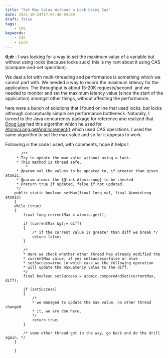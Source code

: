 ```yaml
---
title: "Set Max Value Without a Lock Using Cas"
date: 2021-10-24T17:04:46-04:00
draft: false
tags:
    - CAS
keywords:
    - CAS
    - Lock
---
```


**tl;dr** : I was looking for a way to set the maximum value of a variable but without using locks (because locks suck) this is my rant about it using CAS (compare-and-set operation).

We deal a lot with multi-threading and performance is something which we cannot part with. We needed a way to record the maximum latency for the application. The throughput is about 15-20K requests/second  and we needed to monitor and set the maximum latency value (since the start of the application) amongst other things, without affecting the performance.

here were a bunch of solutions that I found online that used locks, but locks although conceptually simple are performance bottleneck. Naturally, I turned to the Java concurrency package for reference and realized that [Doug Lea](http://en.wikipedia.org/wiki/Doug_Lea) had this algorithm which he used for [AtomicLong.getAndIncrement()](http://grepcode.com/file/repository.grepcode.com/java/root/jdk/openjdk/6-b14/java/util/concurrent/atomic/AtomicLong.java#AtomicLong.getAndIncrement%28%29) which used CAS operations. I used the same algorithm to set the max value and so far it appears to work.

Following is the code I used, with comments, hope it helps !

```      
       /**
	 * Try to update the max value without using a lock.
	 * This method is thread safe.
         *
	 * @param val the values to be updated to, if greater than given atomic.
	 * @param atomic the {@link AtomicLong} to be checked
	 * @return true if updated, false if not updated.
	 */
	public static boolean setMax(final long val, final AtomicLong atomic)
	{
	while (true)
	{
		final long currentMax = atomic.get();

		if (currentMax &gt;= diff)
		{
			/* if the current value is greater than diff we break */
			return false;
		}

		/*
		* Here we check whether other thread has already modified the
		* currentMax value, if yes setSuccess=false or else 
		* setSuccess=true in which case we the following operation 
		* will update the maxLatency value to the diff.
		*/
		final boolean setSuccess = atomic.compareAndSet(currentMax, diff);

		if (setSuccess)
		{
			/*
			* we managed to update the max value, no other thread changed
			* it, we are don here.
			*/
			return true;
		}

		/* some other thread got in the way, go back and do the drill again. */
	}

	}
```

